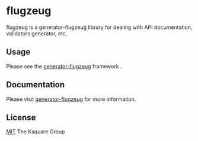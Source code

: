 # flugzeug

flugzeug is a generator-flugzeug library for dealing with API documentation, validators generator, etc.

## Usage
Please see the [generator-flugzeug](https://www.npmjs.com/package/generator-flugzeug) framework .

## Documentation
Please visit [generator-flugzeug](https://flugzeug.theksquaregroup.com/) for more information.

## License
[MIT](https://www.theksquaregroup.com/) The Ksquare Group